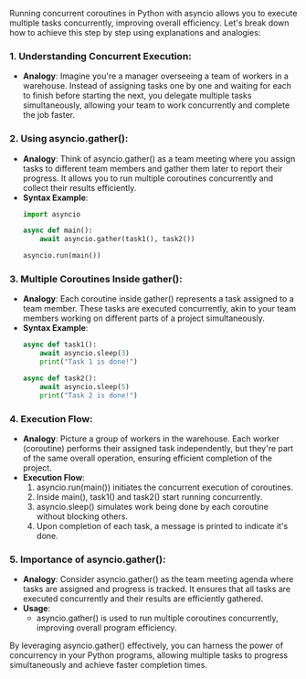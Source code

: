 Running concurrent coroutines in Python with asyncio allows you to execute multiple tasks concurrently, improving overall efficiency. Let's break down how to achieve this step by step using explanations and analogies:

### 1. Understanding Concurrent Execution:
   - **Analogy**: Imagine you're a manager overseeing a team of workers in a warehouse. Instead of assigning tasks one by one and waiting for each to finish before starting the next, you delegate multiple tasks simultaneously, allowing your team to work concurrently and complete the job faster.

### 2. Using asyncio.gather():
   - **Analogy**: Think of asyncio.gather() as a team meeting where you assign tasks to different team members and gather them later to report their progress. It allows you to run multiple coroutines concurrently and collect their results efficiently.
   - **Syntax Example**:
     ```python
     import asyncio

     async def main():
         await asyncio.gather(task1(), task2())

     asyncio.run(main())
     ```

### 3. Multiple Coroutines Inside gather():
   - **Analogy**: Each coroutine inside gather() represents a task assigned to a team member. These tasks are executed concurrently, akin to your team members working on different parts of a project simultaneously.
   - **Syntax Example**:
     ```python
     async def task1():
         await asyncio.sleep(3)
         print("Task 1 is done!")

     async def task2():
         await asyncio.sleep(5)
         print("Task 2 is done!")
     ```

### 4. Execution Flow:
   - **Analogy**: Picture a group of workers in the warehouse. Each worker (coroutine) performs their assigned task independently, but they're part of the same overall operation, ensuring efficient completion of the project.
   - **Execution Flow**:
     1. asyncio.run(main()) initiates the concurrent execution of coroutines.
     2. Inside main(), task1() and task2() start running concurrently.
     3. asyncio.sleep() simulates work being done by each coroutine without blocking others.
     4. Upon completion of each task, a message is printed to indicate it's done.

### 5. Importance of asyncio.gather():
   - **Analogy**: Consider asyncio.gather() as the team meeting agenda where tasks are assigned and progress is tracked. It ensures that all tasks are executed concurrently and their results are efficiently gathered.
   - **Usage**:
     - asyncio.gather() is used to run multiple coroutines concurrently, improving overall program efficiency.

By leveraging asyncio.gather() effectively, you can harness the power of concurrency in your Python programs, allowing multiple tasks to progress simultaneously and achieve faster completion times.